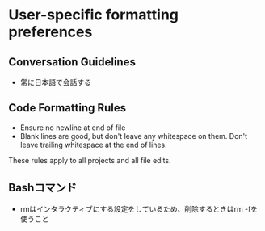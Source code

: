 # User-specific formatting preferences

## Conversation Guidelines

- 常に日本語で会話する

## Code Formatting Rules

- Ensure no newline at end of file
- Blank lines are good, but don't leave any whitespace on them.  Don't leave trailing whitespace at the end of lines.

These rules apply to all projects and all file edits.

## Bashコマンド
- rmはインタラクティブにする設定をしているため、削除するときはrm -fを使うこと
